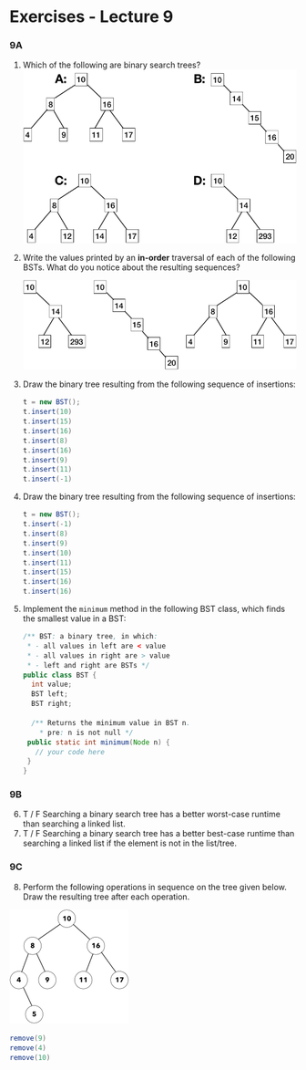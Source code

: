 # Exercises - Lecture 9



### 9A

1. Which of the following are binary search trees?
   <img src="E091.png" style="zoom: 67%;" />

2. Write the values printed by an **in-order** traversal of each of the following BSTs. What do you notice about the resulting sequences?

   <img src="E092.png" style="zoom:67%;" />

3. Draw the binary tree resulting from the following sequence of insertions:

   ```java
   t = new BST();
   t.insert(10)
   t.insert(15)
   t.insert(16)
   t.insert(8)
   t.insert(16)
   t.insert(9)
   t.insert(11)
   t.insert(-1)
   ```

4. Draw the binary tree resulting from the following sequence of insertions:

   ```java
   t = new BST();
   t.insert(-1)
   t.insert(8)
   t.insert(9)
   t.insert(10)
   t.insert(11)
   t.insert(15)
   t.insert(16)
   t.insert(16)
   ```

5. Implement the `minimum` method in the following BST class, which finds the smallest value in a BST:

   ```java
   /** BST: a binary tree, in which:
    * - all values in left are < value
    * - all values in right are > value
    * - left and right are BSTs */
   public class BST {
     int value;
     BST left;
     BST right;
   
     /** Returns the minimum value in BST n.
       * pre: n is not null */
   	public static int minimum(Node n) {
   	  // your code here
   	}
   }
   ```

   

### 9B

6. T / F Searching a binary search tree has a better worst-case runtime than searching a linked list.
7. T / F Searching a binary search tree has a better best-case runtime than searching a linked list if the element is not in the list/tree.

### 9C

8. Perform the following operations in sequence on the tree given below. Draw the resulting tree after each operation.

<img src="E093.png" style="zoom:50%;" />

```java
remove(9)
remove(4)
remove(10)
```

